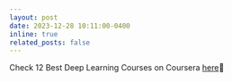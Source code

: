 ```yaml
---
layout: post
date: 2023-12-28 10:11:00-0400
inline: true
related_posts: false
---
```

Check 12 Best Deep Learning Courses on Coursera [here](https://www.mltut.com/best-deep-learning-courses-on-coursera/):rocket: 
